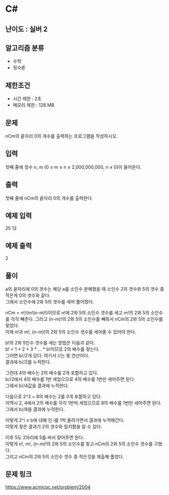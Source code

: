 # C#

## 난이도 : 실버 2

## 알고리즘 분류
  - 수학
  - 정수론

## 제한조건
  - 시간 제한 : 2초
  - 메모리 제한 : 128 MB

## 문제
nCm의 끝자리 0의 개수를 출력하는 프로그램을 작성하시오.<br/>


## 입력
첫째 줄에 정수 n, m (0 ≤ m ≤ n ≤ 2,000,000,000, n ≠ 0)이 들어온다.<br/>


## 출력
첫째 줄에 nCm의 끝자리 0의 개수를 출력한다.<br/>


## 예제 입력
25 12<br/>


## 예제 출력
2<br/>


## 풀이
a의 끝자리에 0의 갯수는 해당 a를 소인수 분해했을 때 소인수 2의 갯수와 5의 갯수 중 작은게 0의 갯수와 같다.<br/>
그래서 소인수에 2와 5의 갯수를 세어 풀어줬다.<br/>


nCm = n!/(m!(n-m)!)이므로 n!에 2와 5의 소인수 갯수를 세고 m!의 2와 5의 소인수를 각각 빼준다. 그리고 (n-m)!의 2와 5의 소인수를 빼줘서 nCm의 2와 5의 소인수를 찾았다.<br/>
이제 n!과 m!, (n-m)!의 2와 5의 소인수 갯수를 세어줄 수 있어야 한다.<br/>


b!의 2와 5인수 갯수를 세는 방법은 다음과 같다.<br/>
b! = 1 * 2 * 3 * ... * b!이므로 2의 배수를 찾는다.<br/>
그러면 b//2개 있다. 여기서 //는 몫 연산이다.<br/>
결과에 b//2를 누적한다.<br/>


그런데 4의 배수는 2의 배수를 2개 포함하고 있다.<br/>
b//2에서 4의 배수를 1번 세었으므로 4의 배수를 1번만 세어주면 된다.<br/>
그래서 b//4값을 결과에 누적한다.<br/>


다음으로 2^3 = 8의 배수는 2를 3개 포함하고 있다.<br/>
이역시 2, 4에서 2의 배수를 각각 1번씩 세었으므로 8의 배수를 1번만 세어주면 된다.<br/>
그래서 b//8을 결과에 누적한다.<br/>


이렇게 2^i ≤ b에 대해 인 i를 1씩 올려가면서 결과에 누적해간다.<br/>
이렇게 찾은 결과가 2의 갯수와 일치함을 알 수 있다.<br/>


이후 5도 2자리에 5를 써서 찾아주면 된다.<br/>
이렇게 n!, m!, (n-m)!의 2와 5의 소인수를 찾고 nCm의 2와 5의 소인수 갯수를 구했다.<br/>
그리고 nCm의 2와 5의 소인수 갯수 중 작은것을 제출해 풀었다.<br/>


## 문제 링크
https://www.acmicpc.net/problem/2004